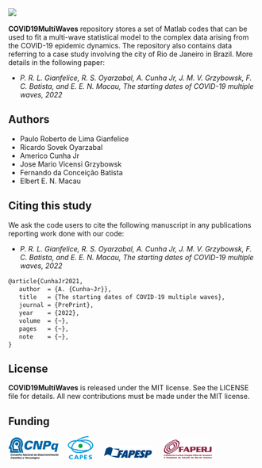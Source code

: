 <img src="logo/HarvesterOpt.png" width="40%">

**COVID19MultiWaves** repository stores a set of Matlab codes that can be used to fit a multi-wave statistical model to the complex data arising from the COVID-19 epidemic dynamics. The repository also contains data referring to a case study involving the city of Rio de Janeiro in Brazil. More details in the following paper:
- *P. R. L. Gianfelice, R. S. Oyarzabal, A. Cunha Jr, J. M. V. Grzybowsk, F. C. Batista, and E. E. N. Macau, The starting dates of COVID-19 multiple waves, 2022*

## Authors
- Paulo Roberto de Lima Gianfelice
- Ricardo Sovek Oyarzabal
- Americo Cunha Jr
- Jose Mario Vicensi Grzybowsk
- Fernando da Conceição Batista
- Elbert E. N. Macau

## Citing this study
We ask the code users to cite the following manuscript in any publications reporting work done with our code:
- *P. R. L. Gianfelice, R. S. Oyarzabal, A. Cunha Jr, J. M. V. Grzybowsk, F. C. Batista, and E. E. N. Macau, The starting dates of COVID-19 multiple waves, 2022*

```
@article{CunhaJr2021,
   author  = {A. {Cunha~Jr}},
   title   = {The starting dates of COVID-19 multiple waves},
   journal = {PrePrint},
   year    = {2022},
   volume  = {~},
   pages   = {~},
   note    = {~},
}
```

## License
**COVID19MultiWaves** is released under the MIT license. See the LICENSE file for details. All new contributions must be made under the MIT license.

## Funding

<img src="logo/cnpq.png" width="20%"> &nbsp; &nbsp; <img src="logo/capes.png" width="10%">  &nbsp; &nbsp; <img src="logo/fapesp.png" width="20%"> &nbsp; &nbsp; <img src="logo/faperj.jpg" width="20%">
